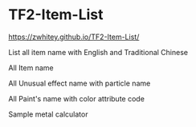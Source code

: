 # TF2-Item-List

https://zwhitey.github.io/TF2-Item-List/ 

List all item name with English and Traditional Chinese

All Item name

All Unusual effect name with particle name

All Paint's name with color attribute code

Sample metal calculator


